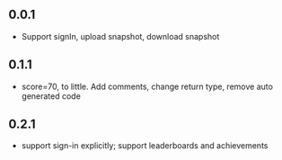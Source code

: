 ## 0.0.1

* Support signIn, upload snapshot, download snapshot

## 0.1.1

* score=70, to little. Add comments, change return type, remove auto generated code

## 0.2.1

* support sign-in explicitly; support leaderboards and achievements